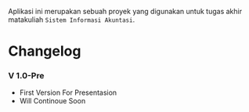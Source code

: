 Aplikasi ini merupakan sebuah proyek yang digunakan untuk tugas akhir matakuliah `Sistem Informasi Akuntasi`.



# Changelog
### V 1.0-Pre
* First Version For Presentasion
* Will Continoue Soon
